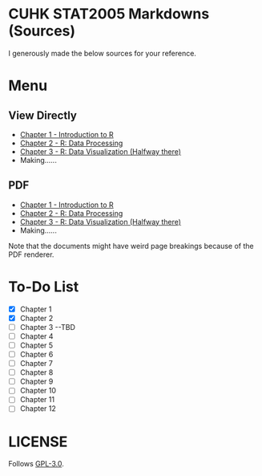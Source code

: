 # CUHK STAT2005 Markdowns (Sources)

I generously made the below sources for your reference.

# Menu

## View Directly
 - [Chapter 1 - Introduction to R](./Ch1/Ch1_MD.md)
 - [Chapter 2 - R: Data Processing](./Ch2/Ch2_MD.md)
 - [Chapter 3 - R: Data Visualization (Halfway there)](./Ch3/Ch3_MD.md)
 - Making......

## PDF
 - [Chapter 1 - Introduction to R](./Ch1/Ch1_MD.pdf)
 - [Chapter 2 - R: Data Processing](./Ch2/Ch2_MD.pdf)
 - [Chapter 3 - R: Data Visualization (Halfway there)](./Ch3/Ch3_MD.pdf)
 - Making......

Note that the documents might have weird page breakings because of the PDF renderer.

# To-Do List

 - [x] Chapter 1
 - [x] Chapter 2
 - [ ] Chapter 3 --TBD
 - [ ] Chapter 4
 - [ ] Chapter 5
 - [ ] Chapter 6
 - [ ] Chapter 7
 - [ ] Chapter 8
 - [ ] Chapter 9
 - [ ] Chapter 10
 - [ ] Chapter 11
 - [ ] Chapter 12

# LICENSE
Follows [GPL-3.0](./LICENSE).